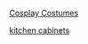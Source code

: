 <a href="http://www.cosplayshopper.com/">Cosplay Costumes</a>

<a href="http://www.kitchencabinetkings.com" title="kitchen cabinets">kitchen cabinets</a>



